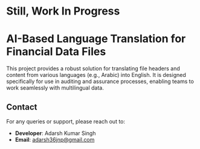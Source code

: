 # Still, Work In Progress
# AI-Based Language Translation for Financial Data Files

This project provides a robust solution for translating file headers and content from various languages (e.g., Arabic) into English. It is designed specifically for use in auditing and assurance processes, enabling teams to work seamlessly with multilingual data.



## Contact
For any queries or support, please reach out to:
- **Developer**: Adarsh Kumar Singh
- **Email**: adarsh36jnp@gmail.com
